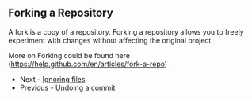 ## Forking a Repository

A fork is a copy of a repository. Forking a repository allows you to freely experiment with changes without affecting the original project.

More on Forking could be found here (https://help.github.com/en/articles/fork-a-repo)

- Next - [Ignoring files](./Ignoring-files.md)
- Previous - [Undoing a commit](./Undoing-a-commit.md)
